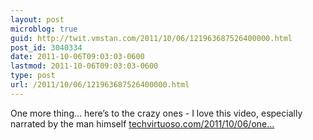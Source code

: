 ```yaml
---
layout: post
microblog: true
guid: http://twit.vmstan.com/2011/10/06/121963687526400000.html
post_id: 3040334
date: 2011-10-06T09:03:03-0600
lastmod: 2011-10-06T09:03:03-0600
type: post
url: /2011/10/06/121963687526400000.html
---
```

One more thing… here’s to the crazy ones - I love this video, especially narrated by the man himself <a href="http://techvirtuoso.com/2011/10/06/one-more-thing-heres-to-the-crazy-ones/">techvirtuoso.com/2011/10/06/one…</a>

